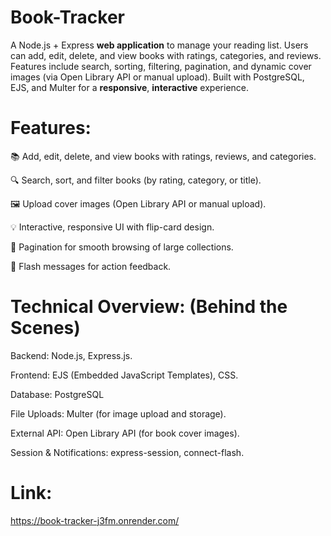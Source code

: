 # Book-Tracker

A Node.js + Express **web application** to manage your reading list. Users can add, edit, delete, and view books with ratings, categories, and reviews. Features include search, sorting, filtering, pagination, and dynamic cover images (via Open Library API or manual upload). Built with PostgreSQL, EJS, and Multer for a **responsive**, **interactive** experience.

# Features:

📚  Add, edit, delete, and view books with ratings, reviews, and categories.

🔍  Search, sort, and filter books (by rating, category, or title).

🖼️  Upload cover images (Open Library API or manual upload).

💡 Interactive, responsive UI with flip-card design.

📑 Pagination for smooth browsing of large collections.

🔔  Flash messages for action feedback.

# Technical Overview: (Behind the Scenes)

Backend: Node.js, Express.js.

Frontend: EJS (Embedded JavaScript Templates), CSS.

Database: PostgreSQL

File Uploads: Multer (for image upload and storage).

External API: Open Library API (for book cover images).

Session & Notifications: express-session, connect-flash.

# Link:
https://book-tracker-j3fm.onrender.com/


